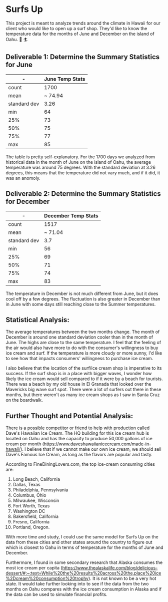 # Surfs Up
This project is meant to analyze trends around the climate in Hawaii for our client who would like to open up a surf shop. They'd like to know the temperature data for the months of June and December on the island of Oahu. 
🍨 🏄

## Deliverable 1: Determine the Summary Statistics for June
| - | June Temp Stats |
| - | ----------------------------------- |
| count | 1700 |
| mean  |~ 74.94 |
| standard dev  | 3.26 |
| min  | 64 |
| 25%  | 73 |
| 50%  | 75 |
| 75%  | 77 |
| max  | 85 |

The table is pretty self-explanatory. For the 1700 days we analyzed from historical data in the month of June on the island of Oahu, the average temperature was around 75 degrees. With the standard deviation at 3.26 degrees, this means that the temperature did not vary much, and if it did, it was an anomoly. 

## Deliverable 2: Determine the Summary Statistics for December
| - | December Temp Stats |
| - | ----------------------------------- |
| count | 1517 |
| mean  |~ 71.04 |
| standard dev  | 3.7 |
| min  | 56 |
| 25%  | 69 |
| 50%  | 71 |
| 75%  | 74 |
| max  | 83 |

The temperature in December is not much different from June, but it does cool off by a few degrees. The fluctuation is also greater in December than in June with some days still reaching close to the Summer temperatures. 

## Statistical Analysis:
The average temperatures between the two months change. The month of December is around one standard deviation cooler than in the month of June. The highs are close to the same temperature. I feel that the feeling of the air would also have more to do with the consumer's willingness to buy ice cream and surf. If the temperature is more cloudy or more sunny, I'd like to see how that impacts consumers' willingness to purchase ice cream. 

I also believe that the location of the surf/ice cream shop is imperative to its success. If the surf shop is in a place with bigger waves, I wonder how likely the ice cream would sell compared to if it were by a beach for tourists. There was a beach by my old house in El Granada that looked over the Mavericks big wave surf spot. There were a lot of surfers out there in these months, but there weren't as many ice cream shops as I saw in Santa Cruz on the boardwalk.

## Further Thought and Potential Analysis:

There is a possible competitor or friend to help with production called Dave's Hawaiian Ice Cream. The HQ building for this ice cream hub is located on Oahu and has the capacity to produce 50,000 gallons of ice cream per month (https://www.daveshawaiianicecream.com/made-in-hawaii/). I believe that if we cannot make our own ice cream, we should sell Dave's Famous Ice Cream, as long as the flavors are popular and tasty. 

According to FineDiningLovers.com, the top ice-cream consuming cities are:
1. Long Beach, California
2. Dallas, Texas
3. Philadelphia, Pennsylvania
4. Columbus, Ohio
5. Milwaukee, Wisconsin
6. Fort Worth, Texas
7. Washington DC
8. Bakersfield, California
9. Fresno, California
10. Portland, Oregon.

With more time and study, I could use the same model for Surfs Up on the data from these cities and other states around the country to figure out which is closest to Oahu in terms of temperature for the months of June and December.

Furthermore, I found in some secondary research that Alaska consumes the most ice cream per capita (https://www.thealaskalife.com/blog/delicious-dessert/#:~:text=While%20the%20results%20across%20the,place%20ice%2Dcream%20consumption%20trophy). It is not known to be a very hot state. It would take further looking into to see if the data from the two months on Oahu compares with the ice cream consumption in Alaska and if the data can be used to simulate financial profits. 
